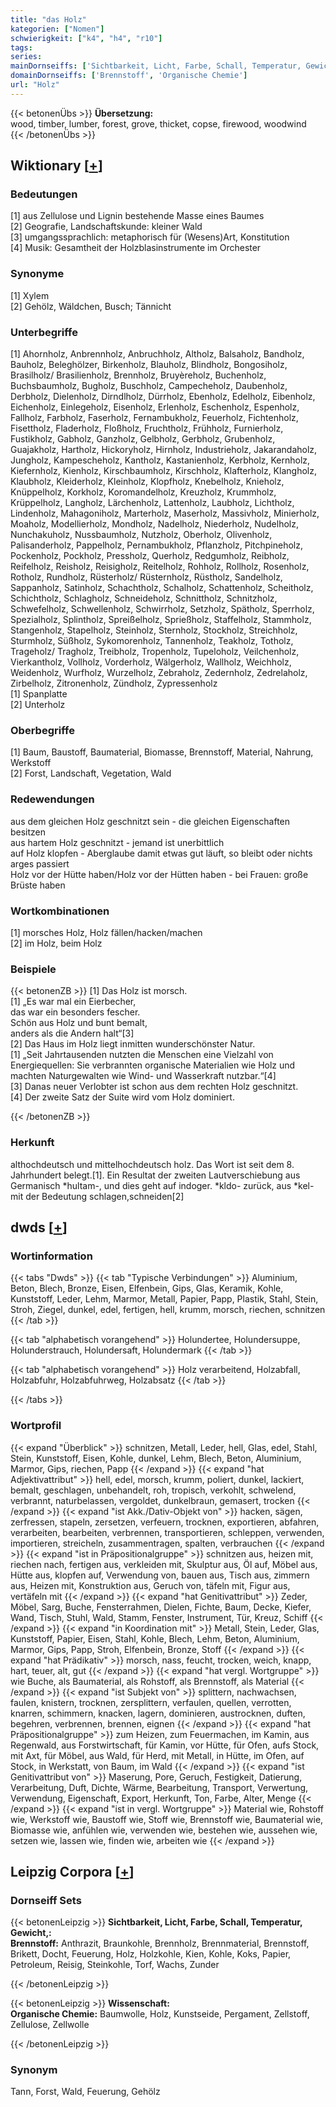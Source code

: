 ```yaml
---
title: "das Holz"
kategorien: ["Nomen"]
schwierigkeit: ["k4", "h4", "r10"]
tags:
series:
mainDornseiffs: ['Sichtbarkeit, Licht, Farbe, Schall, Temperatur, Gewicht,', 'Wissenschaft']
domainDornseiffs: ['Brennstoff', 'Organische Chemie']
url: "Holz"
---
```


{{< betonenÜbs >}}
**Übersetzung:**  
wood, timber, lumber, forest, grove, thicket, copse, firewood, woodwind  
{{< /betonenÜbs >}}

## Wiktionary [[+](https://de.wiktionary.org/wiki/Holz)]

### Bedeutungen
[1] aus Zellulose und Lignin bestehende Masse eines Baumes  
[2] Geografie, Landschaftskunde: kleiner Wald  
[3] umgangssprachlich: metaphorisch für (Wesens)Art, Konstitution  
[4] Musik: Gesamtheit der Holzblasinstrumente im Orchester  

### Synonyme
[1] Xylem  
[2] Gehölz, Wäldchen, Busch; Tännicht  

### Unterbegriffe
[1] Ahornholz, Anbrennholz, Anbruchholz, Altholz, Balsaholz, Bandholz, Bauholz, Beleghölzer, Birkenholz, Blauholz, Blindholz, Bongosiholz, Brasilholz/ Brasilienholz, Brennholz, Bruyèreholz, Buchenholz, Buchsbaumholz, Bugholz, Buschholz, Campecheholz, Daubenholz, Derbholz, Dielenholz, Dirndlholz, Dürrholz, Ebenholz, Edelholz, Eibenholz, Eichenholz, Einlegeholz, Eisenholz, Erlenholz, Eschenholz, Espenholz, Fallholz, Farbholz, Faserholz, Fernambukholz, Feuerholz, Fichtenholz, Fisettholz, Fladerholz, Floßholz, Fruchtholz, Frühholz, Furnierholz, Fustikholz, Gabholz, Ganzholz, Gelbholz, Gerbholz, Grubenholz, Guajakholz, Hartholz, Hickoryholz, Hirnholz, Industrieholz, Jakarandaholz, Jungholz, Kampescheholz, Kantholz, Kastanienholz, Kerbholz, Kernholz, Kiefernholz, Kienholz, Kirschbaumholz, Kirschholz, Klafterholz, Klangholz, Klaubholz, Kleiderholz, Kleinholz, Klopfholz, Knebelholz, Knieholz, Knüppelholz, Korkholz, Koromandelholz, Kreuzholz, Krummholz, Krüppelholz, Langholz, Lärchenholz, Lattenholz, Laubholz, Lichtholz, Lindenholz, Mahagoniholz, Marterholz, Maserholz, Massivholz, Minierholz, Moaholz, Modellierholz, Mondholz, Nadelholz, Niederholz, Nudelholz, Nunchakuholz, Nussbaumholz, Nutzholz, Oberholz, Olivenholz, Palisanderholz, Pappelholz, Pernambukholz, Pflanzholz, Pitchpineholz, Pockenholz, Pockholz, Pressholz, Querholz, Redgumholz, Reibholz, Reifelholz, Reisholz, Reisigholz, Reitelholz, Rohholz, Rollholz, Rosenholz, Rotholz, Rundholz, Rüsterholz/ Rüsternholz, Rüstholz, Sandelholz, Sappanholz, Satinholz, Schachtholz, Schalholz, Schattenholz, Scheitholz, Schichtholz, Schlagholz, Schneideholz, Schnittholz, Schnitzholz, Schwefelholz, Schwellenholz, Schwirrholz, Setzholz, Spätholz, Sperrholz, Spezialholz, Splintholz, Spreißelholz, Sprießholz, Staffelholz, Stammholz, Stangenholz, Stapelholz, Steinholz, Sternholz, Stockholz, Streichholz, Sturmholz, Süßholz, Sykomorenholz, Tannenholz, Teakholz, Totholz, Trageholz/ Tragholz, Treibholz, Tropenholz, Tupeloholz, Veilchenholz, Vierkantholz, Vollholz, Vorderholz, Wälgerholz, Wallholz, Weichholz, Weidenholz, Wurfholz, Wurzelholz, Zebraholz, Zedernholz, Zedrelaholz, Zirbelholz, Zitronenholz, Zündholz, Zypressenholz  
[1] Spanplatte  
[2] Unterholz  

### Oberbegriffe
[1] Baum, Baustoff, Baumaterial, Biomasse, Brennstoff, Material, Nahrung, Werkstoff  
[2] Forst, Landschaft, Vegetation, Wald  

### Redewendungen
aus dem gleichen Holz geschnitzt sein - die gleichen Eigenschaften besitzen  
aus hartem Holz geschnitzt - jemand ist unerbittlich  
auf Holz klopfen - Aberglaube damit etwas gut läuft, so bleibt oder nichts arges passiert  
Holz vor der Hütte haben/Holz vor der Hütten haben - bei Frauen: große Brüste haben  

### Wortkombinationen
[1] morsches Holz, Holz fällen/hacken/machen  
[2] im Holz, beim Holz  

### Beispiele
{{< betonenZB >}}
[1] Das Holz ist morsch.  
[1] „Es war mal ein Eierbecher,  
das war ein besonders fescher.  
Schön aus Holz und bunt bemalt,  
anders als die Andern halt“[3]  
[2] Das Haus im Holz liegt inmitten wunderschönster Natur.  
[1] „Seit Jahrtausenden nutzten die Menschen eine Vielzahl von Energiequellen: Sie verbrannten organische Materialien wie Holz und machten Naturgewalten wie Wind- und Wasserkraft nutzbar.“[4]  
[3] Danas neuer Verlobter ist schon aus dem rechten Holz geschnitzt.  
[4] Der zweite Satz der Suite wird vom Holz dominiert.  

{{< /betonenZB >}}
### Herkunft
althochdeutsch und mittelhochdeutsch holz. Das Wort ist seit dem 8. Jahrhundert belegt.[1]. Ein Resultat der zweiten Lautverschiebung aus Germanisch *hultam-, und dies geht auf indoger. *kldo- zurück, aus *kel- mit der Bedeutung schlagen,schneiden[2]  



## dwds [[+](https://www.dwds.de/wb/Holz)]

### Wortinformation
{{< tabs "Dwds" >}}
{{< tab "Typische Verbindungen" >}}
Aluminium, Beton, Blech, Bronze, Eisen, Elfenbein, Gips, Glas, Keramik, Kohle, Kunststoff, Leder, Lehm, Marmor, Metall, Papier, Papp, Plastik, Stahl, Stein, Stroh, Ziegel, dunkel, edel, fertigen, hell, krumm, morsch, riechen, schnitzen
{{< /tab >}}

{{< tab "alphabetisch vorangehend" >}}
Holundertee, Holundersuppe, Holunderstrauch, Holundersaft, Holundermark
{{< /tab >}}

{{< tab "alphabetisch vorangehend" >}}
Holz verarbeitend, Holzabfall, Holzabfuhr, Holzabfuhrweg, Holzabsatz
{{< /tab >}}

{{< /tabs >}}

### Wortprofil
{{< expand "Überblick" >}} schnitzen, Metall, Leder, hell, Glas, edel, Stahl, Stein, Kunststoff, Eisen, Kohle, dunkel, Lehm, Blech, Beton, Aluminium, Marmor, Gips, riechen, Papp {{< /expand >}}
{{< expand "hat Adjektivattribut" >}} hell, edel, morsch, krumm, poliert, dunkel, lackiert, bemalt, geschlagen, unbehandelt, roh, tropisch, verkohlt, schwelend, verbrannt, naturbelassen, vergoldet, dunkelbraun, gemasert, trocken {{< /expand >}}
{{< expand "ist Akk./Dativ-Objekt von" >}} hacken, sägen, zerfressen, stapeln, zersetzen, verfeuern, trocknen, exportieren, abfahren, verarbeiten, bearbeiten, verbrennen, transportieren, schleppen, verwenden, importieren, streicheln, zusammentragen, spalten, verbrauchen {{< /expand >}}
{{< expand "ist in Präpositionalgruppe" >}} schnitzen aus, heizen mit, riechen nach, fertigen aus, verkleiden mit, Skulptur aus, Öl auf, Möbel aus, Hütte aus, klopfen auf, Verwendung von, bauen aus, Tisch aus, zimmern aus, Heizen mit, Konstruktion aus, Geruch von, täfeln mit, Figur aus, vertäfeln mit {{< /expand >}}
{{< expand "hat Genitivattribut" >}} Zeder, Möbel, Sarg, Buche, Fensterrahmen, Dielen, Fichte, Baum, Decke, Kiefer, Wand, Tisch, Stuhl, Wald, Stamm, Fenster, Instrument, Tür, Kreuz, Schiff {{< /expand >}}
{{< expand "in Koordination mit" >}} Metall, Stein, Leder, Glas, Kunststoff, Papier, Eisen, Stahl, Kohle, Blech, Lehm, Beton, Aluminium, Marmor, Gips, Papp, Stroh, Elfenbein, Bronze, Stoff {{< /expand >}}
{{< expand "hat Prädikativ" >}} morsch, nass, feucht, trocken, weich, knapp, hart, teuer, alt, gut {{< /expand >}}
{{< expand "hat vergl. Wortgruppe" >}} wie Buche, als Baumaterial, als Rohstoff, als Brennstoff, als Material {{< /expand >}}
{{< expand "ist Subjekt von" >}} splittern, nachwachsen, faulen, knistern, trocknen, zersplittern, verfaulen, quellen, verrotten, knarren, schimmern, knacken, lagern, dominieren, austrocknen, duften, begehren, verbrennen, brennen, eignen {{< /expand >}}
{{< expand "hat Präpositionalgruppe" >}} zum Heizen, zum Feuermachen, im Kamin, aus Regenwald, aus Forstwirtschaft, für Kamin, vor Hütte, für Ofen, aufs Stock, mit Axt, für Möbel, aus Wald, für Herd, mit Metall, in Hütte, im Ofen, auf Stock, in Werkstatt, von Baum, im Wald {{< /expand >}}
{{< expand "ist Genitivattribut von" >}} Maserung, Pore, Geruch, Festigkeit, Datierung, Verarbeitung, Duft, Dichte, Wärme, Bearbeitung, Transport, Verwertung, Verwendung, Eigenschaft, Export, Herkunft, Ton, Farbe, Alter, Menge {{< /expand >}}
{{< expand "ist in vergl. Wortgruppe" >}} Material wie, Rohstoff wie, Werkstoff wie, Baustoff wie, Stoff wie, Brennstoff wie, Baumaterial wie, Biomasse wie, anfühlen wie, verwenden wie, bestehen wie, aussehen wie, setzen wie, lassen wie, finden wie, arbeiten wie {{< /expand >}}

## Leipzig Corpora [[+](https://corpora.uni-leipzig.de/en/res?word=Holz&corpusId=deu_newscrawl-public_2018)]

### Dornseiff Sets
{{< betonenLeipzig >}}
**Sichtbarkeit, Licht, Farbe, Schall, Temperatur, Gewicht,:**  
**Brennstoff:** Anthrazit, Braunkohle, Brennholz, Brennmaterial, Brennstoff, Brikett, Docht, Feuerung, Holz, Holzkohle, Kien, Kohle, Koks, Papier, Petroleum, Reisig, Steinkohle, Torf, Wachs, Zunder  

{{< /betonenLeipzig >}}


{{< betonenLeipzig >}}
**Wissenschaft:**  
**Organische Chemie:** Baumwolle, Holz, Kunstseide, Pergament, Zellstoff, Zellulose, Zellwolle  

{{< /betonenLeipzig >}}

### Synonym
Tann, Forst, Wald, Feuerung, Gehölz

